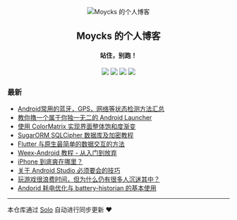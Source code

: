 <p align="center"><img alt="Moycks 的个人博客" src="https://static.b3log.org/images/brand/solo-32.png"></p><h2 align="center">
Moycks 的个人博客
</h2>

<h4 align="center">站住，别跑！</h4>
<p align="center"><a title="Moycks 的个人博客" target="_blank" href="https://github.com/Moycks/solo-blog"><img src="https://img.shields.io/github/last-commit/Moycks/solo-blog.svg?style=flat-square&color=FF9900"></a>
<a title="GitHub repo size in bytes" target="_blank" href="https://github.com/Moycks/solo-blog"><img src="https://img.shields.io/github/repo-size/Moycks/solo-blog.svg?style=flat-square"></a>
<a title="Solo Version" target="_blank" href="https://github.com/b3log/solo/releases"><img src="https://img.shields.io/badge/solo-3.6.5-f1e05a.svg?style=flat-square&color=blueviolet"></a>
<a title="Hits" target="_blank" href="https://github.com/b3log/hits"><img src="https://hits.b3log.org/Moycks/solo-blog.svg"></a></p>

### 最新

* [Android常用的蓝牙，GPS，网络等状态检测方法汇总](http://www.moyck.com/articles/2019/10/14/1571048467278.html)
* [教你撸一个属于你独一无二的 Android Launcher](http://www.moyck.com/articles/2019/10/14/1571047065361.html)
* [使用 ColorMatrix 实现界面整体饱和度渐变](http://www.moyck.com/articles/2019/10/14/1571047022198.html)
* [SugarORM SQLCipher 数据库及加密教程](http://www.moyck.com/articles/2019/10/14/1571046983926.html)
* [Flutter 与原生最简单的数据交互的方法](http://www.moyck.com/articles/2019/10/14/1571046949161.html)
* [Weex-Android 教程 - 从入门到放弃](http://www.moyck.com/articles/2019/10/14/1571046864979.html)
* [iPhone 到底爽在哪里？](http://www.moyck.com/articles/2019/10/14/1571046836009.html)
* [关于 Android Studio 必须要会的技巧](http://www.moyck.com/articles/2019/10/14/1571046791204.html)
* [玩游戏很浪费时间，但为什么仍有很多人沉迷其中？](http://www.moyck.com/articles/2019/10/14/1571046754914.html)
* [Andorid 耗电优化与 battery-historian 的基本使用](http://www.moyck.com/articles/2019/10/14/1571046711964.html)



---

本仓库通过 [Solo](https://github.com/b3log/solo) 自动进行同步更新 ❤️ 